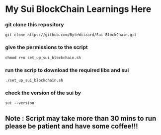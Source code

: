 # My  Sui BlockChain Learnings Here

### git clone this repository 
```
git clone https://github.com/ByteWiizard/Sui-BlockChain.git
```

### give the permissions to the script 

```
chmod r+u set_up_sui_blockchain.sh
```

### run the scrip to download the required libs and sui
```
./set_up_sui_blockchain.sh
```

### check the version of the sui by 

```
sui --version
```


## Note : Script may take more than 30 mins to run please be patient and have some coffee!!!